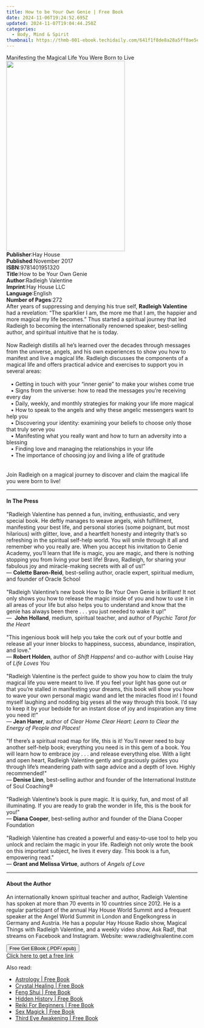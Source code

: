 ```yaml
---
title: How to be Your Own Genie | Free Book
date: 2024-11-06T19:24:52.695Z
updated: 2024-11-07T19:04:44.250Z
categories:
  - Body, Mind & Spirit
thumbnail: https://thmb-001-ebook.techidaily.com/641f1f8de8a28a5ff0ae5e477457c2916fcbb14af2a64b5a84033bf71d351482.jpg
---
```

<main id="book-container">
  <div class="flex flex-col">
    <div class="book-brief flex-1 py-6 px-4 sm:p-6 md:py-10 md:px-8">
      <!-- brief-->
      <div class="book-brief-main">
        Manifesting the Magical Life You Were Born to Live
      </div>
    </div>
    <div
      class="book-meta-info flex-1 grid gap-4 col-start-1 col-end-3 row-start-1 sm:mb-6 sm:grid-cols-4 lg:gap-6 lg:col-start-2 lg:row-end-6 lg:row-span-6 lg:mb-0"
    >
      <div
        class="book-meta-info-left place-content-center mt-4 p-4 text-sm leading-6 col-start-2 col-span-2 dark:text-slate-400"
      >
        <img
          class="w-full h-500 object-cover rounded-lg sm:h-255 sm:col-span-2 lg:col-span-full"
          src="https://img-001-ebook.techidaily.com/84cc3f2e72ff50e8399c9fdb37dc01364099011fdcf17d1186025166a0ff3934.jpg"
          alt=""
          width="312"
          height="500"
        />
      </div>
      <div
        class="book-meta-info-right mt-2 col-start-1 row-start-2 col-span-3 self-center"
      >
        <!-- meta data  -->
        <div class="flex flex-col px-4 md:px-8">
          <div class="flex-1">
            <strong>Publisher</strong>:<span class="px-2">Hay House</span>
          </div>
          <div class="flex-1">
            <strong>Published</strong>:<span class="px-2">November 2017</span>
          </div>
          <div class="flex-1">
            <strong>ISBN</strong>:<span class="px-2">9781401951320</span>
          </div>
          <div class="flex-1">
            <strong>Title</strong>:<span class="px-2"
              >How to be Your Own Genie</span
            >
          </div>
          <div class="flex-1">
            <strong>Author</strong>:<span class="px-2">Radleigh Valentine</span>
          </div>
          <div class="flex-1">
            <strong>Imprint</strong>:<span class="px-2">Hay House LLC</span>
          </div>
          <div class="flex-1">
            <strong>Language</strong>:<span class="px-2">English</span>
          </div>
          <div class="flex-1">
            <strong>Number of Pages</strong>:<span class="px-2">272</span>
          </div>
        </div>
      </div>
    </div>
    <div class="book-description flex-1 py-6 px-4 sm:p-6 md:py-10 md:px-8">
      <div class="book-description-main">
        <div accordion-content="" id="description">
          After years of suppressing and denying his true self,
          <b>Radleigh Valentine</b> had a revelation: “The sparklier I am, the
          more me that I am, the happier and more magical my life becomes.” Thus
          started a spiritual journey that led Radleigh to becoming the
          internationally renowned speaker, best-selling author, and spiritual
          intuitive that he is today.<br /><br />Now Radleigh distills all he’s
          learned over the decades through messages from the universe, angels,
          and his own experiences to show you how to manifest and live a magical
          life. Radleigh discusses the components of a magical life and offers
          practical advice and exercises to support you in several areas:<br /><br />&nbsp;&nbsp;&nbsp;•&nbsp;Getting
          in touch with your “inner genie” to make your wishes come true<br />&nbsp;&nbsp;&nbsp;•&nbsp;Signs
          from the universe: how to read the messages you’re receiving every
          day<br />&nbsp;&nbsp;&nbsp;•&nbsp;Daily, weekly, and monthly
          strategies for making your life more magical<br />&nbsp;&nbsp;&nbsp;•&nbsp;How
          to speak to the angels and why these angelic messengers want to help
          you<br />&nbsp;&nbsp;&nbsp;•&nbsp;Discovering your identity: examining
          your beliefs to choose only those that truly serve you<br />&nbsp;&nbsp;&nbsp;•&nbsp;Manifesting
          what you really want and how to turn an adversity into a blessing<br />&nbsp;&nbsp;&nbsp;•&nbsp;Finding
          love and managing the relationships in your life<br />&nbsp;&nbsp;&nbsp;•&nbsp;The
          importance of choosing joy and living a life of gratitude<br /><br /><br />Join
          Radleigh on a magical journey to discover and claim the magical life
          you were born to live!
        </div>
        <div class="accordion-fader"></div>
      </div>
    </div>
    <div class="book-excerpts flex-1 py-6 px-4 sm:p-6 md:py-10 md:px-8">
      <!-- excerpts-->
      <div class="book-excerpts-main">
        <hr />
        <h4 class="placeholder placeholder-heading">
          <span>In The Press</span>
        </h4>
        <p>
          "Radleigh Valentine has penned a fun, inviting, enthusiastic, and very
          special book. He deftly manages to weave angels, wish fulfillment,
          manifesting your best life, and personal stories (some poignant, but
          most hilarious) with glitter, love, and a heartfelt honesty and
          integrity that’s so refreshing in the spiritual self-help world. You
          will smile through it all and remember who you really are. When you
          accept his invitation to Genie Academy, you’ll learn that life is
          magic, you are magic, and there is nothing stopping you from living
          your best life! Bravo, Radleigh, for sharing your fabulous joy and
          miracle-making secrets with all of us!"<br />—&nbsp;<b
            >Colette Baron-Reid</b
          >, best-selling author, oracle expert, spiritual medium, and founder
          of Oracle School<br /><br />"Radleigh Valentine’s new book How to Be
          Your Own Genie is brilliant! It not only shows you how to release the
          magic inside of you and how to use it in all areas of your life but
          also helps you to understand and know that the genie has always been
          there . . . you just needed to wake it up!"<br />—&nbsp;&nbsp;<b
            >John Holland</b
          >, medium, spiritual teacher, and author of&nbsp;<i
            >Psychic Tarot for the Heart</i
          ><br /><br />"This ingenious book will help you take the cork out of
          your bottle and release all your inner blocks to happiness, success,
          abundance, inspiration, and love."<br />—&nbsp;<b>Robert Holden</b>,
          author of&nbsp;<i>Shift Happens!</i>&nbsp;and&nbsp;co-author with
          Louise Hay of&nbsp;<i>Life Loves You</i><br /><br />"Radleigh
          Valentine is the perfect guide to show you how to claim the truly
          magical life you were meant to live. If you feel your light has gone
          out or that you’re stalled in manifesting your dreams, this book will
          show you how to wave your own personal magic wand and let the miracles
          flood in! I found myself laughing and nodding big yeses all the way
          through this book. I’d say to keep it by your bedside for an instant
          dose of joy and inspiration any time you need it!"<br />—&nbsp;<b
            >Jean Haner</b
          >, author of&nbsp;<i
            >Clear Home Clear Heart: Learn to Clear the Energy of People and
            Places!&nbsp;</i
          ><br /><br />"If there’s a spiritual road map for life, this is it!
          You’ll never need to buy another self-help book; everything you need
          is in this gem of a book. You will learn how to embrace joy . . . and
          release everything else. With a light and open heart, Radleigh
          Valentine gently and graciously guides you through life’s meandering
          path with sage advice and a depth of love. Highly recommended!"<br />—&nbsp;<b
            >Denise Linn</b
          >, best-selling author and founder of the International Institute of
          Soul Coaching®<br /><br />"Radleigh Valentine’s book is pure magic.
          It is quirky, fun, and most of all illuminating. If you are ready to
          grab the wonder in life, this is the book for you!"<br />—&nbsp;<b
            >Diana Cooper</b
          >, best-selling author and founder of the Diana Cooper Foundation<br /><br />"Radleigh
          Valentine has created a powerful and easy-to-use tool to help you
          unlock and reclaim the magic in your life. Radleigh not only wrote the
          book on this important subject, he lives it every day. This book is a
          fun, empowering read."<br />—&nbsp;<b>Grant and Melissa Virtue</b>,
          authors of&nbsp;<i>Angels of Love</i>
        </p>
      </div>
    </div>
    <div class="book-about-author flex-1 py-6 px-4 sm:p-6 md:py-10 md:px-8">
      <!-- about author-->
      <div class="book-main-author-main">
        <hr />
        <h4 class="placeholder placeholder-heading">
          <span>About the Author</span>
        </h4>
        <p>
          An internationally known spiritual teacher and author, Radleigh
          Valentine has spoken at more than 70 events in 10 countries since
          2012. He is a regular participant of the annual Hay House World Summit
          and a frequent speaker at the Angel World Summit in London and
          Engelkongress in Germany and Austria. He has a popular Hay House Radio
          show, Magical Things with Radleigh Valentine, and a weekly video show,
          Ask Rad!, that streams on Facebook and Instagram. Website:
          www.radleighvalentine.com
        </p>
      </div>
    </div>
    <div class="book-free-get flex-1 py-6 px-4 sm:p-6 md:py-10 md:px-8">
      <button
        id="btn-free-get"
        class="bg-blue-500 hover:bg-blue-700 text-white font-bold py-2 px-4 rounded"
      >
        Free Get EBook (.PDF/.epub)
      </button>
      <div id="countdown-display" class="px-2 text-lg mt-2"></div>
      <a
        id="free-link"
        class="hidden bg-blue-500 hover:bg-blue-700 text-white font-bold py-2 px-4 rounded"
        href="https://www.ebooks.com/en-us/book/96317303/how-to-be-your-own-genie/radleigh-valentine/"
        target="_blank"
        >Click here to get a free link</a
      >
    </div>
    <script>
      let countdownTime = 0;
      let countdownInterval = null;
      document
        .getElementById('btn-free-get')
        .addEventListener('click', startCountdown);
      function startCountdown() {
        countdownTime = new Date().getTime() + 60000 * 3;
        countdownInterval = setInterval(updateCountdown, 1000);
        document.getElementById('btn-free-get').disabled = true;
        document
          .getElementById('btn-free-get')
          .classList.add('bg-gray-500', 'cursor-not-allowed');
      }
      function updateCountdown() {
        let currentTime = new Date().getTime();
        let timeLeft = countdownTime - currentTime;
        let secondsLeft = Math.floor(timeLeft / 1000);
        document.getElementById('countdown-display').innerHTML =
          `Remaining time: ${secondsLeft} seconds.`;
        if (secondsLeft <= 0) {
          clearInterval(countdownInterval);
          document.getElementById('btn-free-get').classList.add('hidden');
          document.getElementById('free-link').classList.remove('hidden');
          document.getElementById('countdown-display').innerHTML = '';
        }
      }
    </script>
  </div>
</main>

<ins class="adsbygoogle"
      style="display:block"
      data-ad-client="ca-pub-7571918770474297"
      data-ad-slot="8358498916"
      data-ad-format="auto"
      data-full-width-responsive="true"></ins>
    

<span class="atpl-alsoreadstyle">Also read:</span>
<div><ul>
<li><a href="https://novels-ebooks.techidaily.com/210004006-9781761035135-astrology/"><u>Astrology | Free Book</u></a></li>
<li><a href="https://novels-ebooks.techidaily.com/210004001-9781761035043-crystal-healing/"><u>Crystal Healing | Free Book</u></a></li>
<li><a href="https://novels-ebooks.techidaily.com/210003945-9781761035012-feng-shui/"><u>Feng Shui | Free Book</u></a></li>
<li><a href="https://novels-ebooks.techidaily.com/210004939-9781578597185-hidden-history/"><u>Hidden History | Free Book</u></a></li>
<li><a href="https://novels-ebooks.techidaily.com/210004461-9781761035241-reiki-for-beginners/"><u>Reiki For Beginners | Free Book</u></a></li>
<li><a href="https://novels-ebooks.techidaily.com/210003941-9781761034947-sex-magick/"><u>Sex Magick | Free Book</u></a></li>
<li><a href="https://novels-ebooks.techidaily.com/210004003-9781761035036-third-eye-awakening/"><u>Third Eye Awakening | Free Book</u></a></li>
</ul></div>

